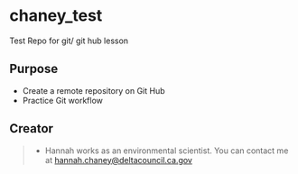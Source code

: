 # chaney_test
Test Repo for git/ git hub lesson

## Purpose
- Create a remote repository on Git Hub
- Practice Git workflow

## Creator
> - Hannah works as an environmental scientist. You can contact me at [hannah.chaney@deltacouncil.ca.gov](mailto:hannah.chaney@deltacouncil.ca.gov)


